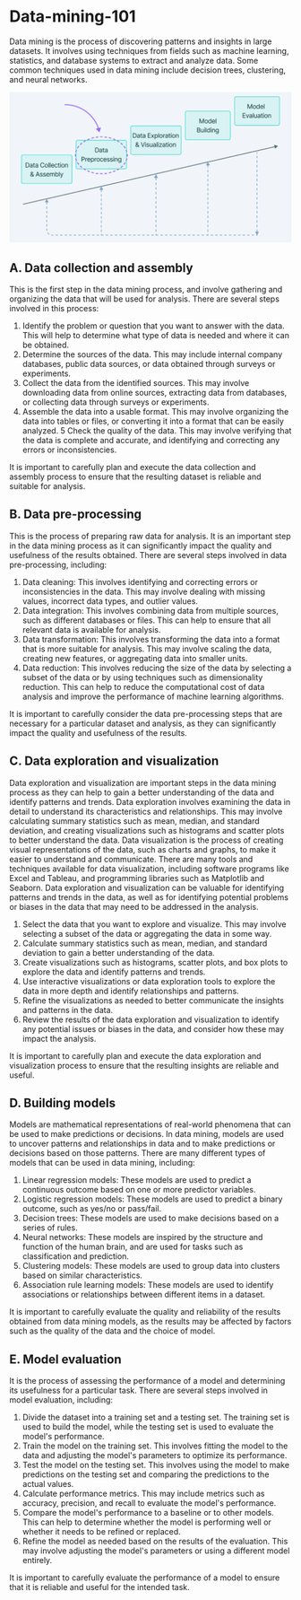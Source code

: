 # Data-mining-101
Data mining is the process of discovering patterns and insights in large datasets. It involves using techniques from fields such as machine learning, statistics, and database systems to extract and analyze data. Some common techniques used in data mining include decision trees, clustering, and neural networks. 

![ ](./Images/Data-mining-steps.png)


## A. Data collection and assembly 
This is the first step in the data mining process, and involve gathering and organizing the data that will be used for analysis. There are several steps involved in this process:
  1. Identify the problem or question that you want to answer with the data. This will help to determine what type of data is needed and where it can be obtained.
  2. Determine the sources of the data. This may include internal company databases, public data sources, or data obtained through surveys or experiments.
  3. Collect the data from the identified sources. This may involve downloading data from online sources, extracting data from databases, or collecting data through surveys or experiments.
  4. Assemble the data into a usable format. This may involve organizing the data into tables or files, or converting it into a format that can be easily analyzed.
  5 Check the quality of the data. This may involve verifying that the data is complete and accurate, and identifying and correcting any errors or inconsistencies.

It is important to carefully plan and execute the data collection and assembly process to ensure that the resulting dataset is reliable and suitable for analysis.

## B. Data pre-processing 
This is the process of preparing raw data for analysis. It is an important step in the data mining process as it can significantly impact the quality and usefulness of the results obtained.
There are several steps involved in data pre-processing, including:
  1. Data cleaning: This involves identifying and correcting errors or inconsistencies in the data. This may involve dealing with missing values, incorrect data types, and outlier values.
  2. Data integration: This involves combining data from multiple sources, such as different databases or files. This can help to ensure that all relevant data is available for analysis.
  3. Data transformation: This involves transforming the data into a format that is more suitable for analysis. This may involve scaling the data, creating new features, or aggregating data into smaller units.
  4. Data reduction: This involves reducing the size of the data by selecting a subset of the data or by using techniques such as dimensionality reduction. This can help to reduce the computational cost of data analysis and improve the performance of machine learning algorithms.

It is important to carefully consider the data pre-processing steps that are necessary for a particular dataset and analysis, as they can significantly impact the quality and usefulness of the results.

## C. Data exploration and visualization 
Data exploration and visualization are important steps in the data mining process as they can help to gain a better understanding of the data and identify patterns and trends.
Data exploration involves examining the data in detail to understand its characteristics and relationships. This may involve calculating summary statistics such as mean, median, and standard deviation, and creating visualizations such as histograms and scatter plots to better understand the data.
Data visualization is the process of creating visual representations of the data, such as charts and graphs, to make it easier to understand and communicate. There are many tools and techniques available for data visualization, including software programs like Excel and Tableau, and programming libraries such as Matplotlib and Seaborn.
Data exploration and visualization can be valuable for identifying patterns and trends in the data, as well as for identifying potential problems or biases in the data that may need to be addressed in the analysis.
  1. Select the data that you want to explore and visualize. This may involve selecting a subset of the data or aggregating the data in some way.
  2. Calculate summary statistics such as mean, median, and standard deviation to gain a better understanding of the data.
  3. Create visualizations such as histograms, scatter plots, and box plots to explore the data and identify patterns and trends.
  4. Use interactive visualizations or data exploration tools to explore the data in more depth and identify relationships and patterns.
  5. Refine the visualizations as needed to better communicate the insights and patterns in the data.
  6. Review the results of the data exploration and visualization to identify any potential issues or biases in the data, and consider how these may impact the analysis.

It is important to carefully plan and execute the data exploration and visualization process to ensure that the resulting insights are reliable and useful.

## D. Building models
Models are mathematical representations of real-world phenomena that can be used to make predictions or decisions. In data mining, models are used to uncover patterns and relationships in data and to make predictions or decisions based on those patterns.
There are many different types of models that can be used in data mining, including:
  1. Linear regression models: These models are used to predict a continuous outcome based on one or more predictor variables.
  2. Logistic regression models: These models are used to predict a binary outcome, such as yes/no or pass/fail.
  3. Decision trees: These models are used to make decisions based on a series of rules.
  4. Neural networks: These models are inspired by the structure and function of the human brain, and are used for tasks such as classification and prediction.
  5. Clustering models: These models are used to group data into clusters based on similar characteristics.
  6. Association rule learning models: These models are used to identify associations or relationships between different items in a dataset.

It is important to carefully evaluate the quality and reliability of the results obtained from data mining models, as the results may be affected by factors such as the quality of the data and the choice of model.

## E. Model evaluation 
It is the process of assessing the performance of a model and determining its usefulness for a particular task. There are several steps involved in model evaluation, including:
  1. Divide the dataset into a training set and a testing set. The training set is used to build the model, while the testing set is used to evaluate the model's performance.
  2. Train the model on the training set. This involves fitting the model to the data and adjusting the model's parameters to optimize its performance.
  3. Test the model on the testing set. This involves using the model to make predictions on the testing set and comparing the predictions to the actual values.
  4. Calculate performance metrics. This may include metrics such as accuracy, precision, and recall to evaluate the model's performance.
  5. Compare the model's performance to a baseline or to other models. This can help to determine whether the model is performing well or whether it needs to be refined or replaced.
  6. Refine the model as needed based on the results of the evaluation. This may involve adjusting the model's parameters or using a different model entirely.

It is important to carefully evaluate the performance of a model to ensure that it is reliable and useful for the intended task.